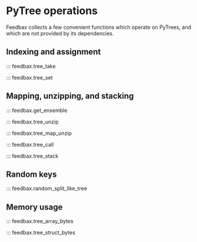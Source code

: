 # PyTree operations

Feedbax collects a few convenient functions which operate on PyTrees, and which are not provided by its dependencies.

## Indexing and assignment

::: feedbax.tree_take

::: feedbax.tree_set

## Mapping, unzipping, and stacking

::: feedbax.get_ensemble

::: feedbax.tree_unzip

::: feedbax.tree_map_unzip

::: feedbax.tree_call

::: feedbax.tree_stack

## Random keys

::: feedbax.random_split_like_tree

## Memory usage

::: feedbax.tree_array_bytes

::: feedbax.tree_struct_bytes

